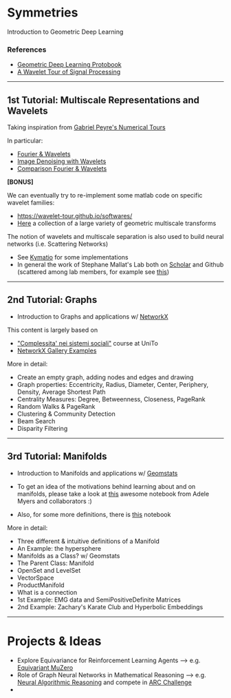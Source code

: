 # Symmetries
Introduction to Geometric Deep Learning

### References 
* [Geometric Deep Learning Protobook](https://arxiv.org/abs/2104.13478)
* [A Wavelet Tour of Signal Processing](https://wavelet-tour.github.io/)


-----
## 1st Tutorial: Multiscale Representations and Wavelets

Taking inspiration from [Gabriel Peyre's Numerical Tours](https://github.com/gpeyre/numerical-tours)

In particular: 

* [Fourier & Wavelets](https://github.com/gpeyre/numerical-tours/blob/master/python/introduction_4_fourier_wavelets.ipynb) 
* [Image Denoising with Wavelets](https://github.com/gpeyre/numerical-tours/blob/master/python/denoisingwav_2_wavelet_2d.ipynb)
* [Comparison Fourier & Wavelets](https://www.samulski.nl/files/wavelets/wavelets.pdf)

__[BONUS]__

We can eventually try to re-implement some matlab code on specific wavelet families: 
* https://wavelet-tour.github.io/softwares/ 
* [Here](http://www.laurent-duval.eu/siva-wits-where-is-the-starlet.html#bandlet) a collection of a large variety of geometric multiscale transforms 

The notion of wavelets and multiscale separation is also used to build neural networks (i.e. Scattering Networks) 
* See [Kymatio](https://www.kymat.io/) for some implementations 
* In general the work of Stephane Mallat's Lab both on [Scholar](https://scholar.google.fr/citations?hl=fr&user=g_YTmSgAAAAJ&view_op=list_works&sortby=pubdate) and Github (scattered among lab members, for example see [this](https://github.com/j-zarka/separation_concentration_deepnets))


-----
## 2nd Tutorial: Graphs 

* Introduction to Graphs and applications w/ [NetworkX](https://networkx.org/)

This content is largely based on

* ["Complessita' nei sistemi sociali"](https://github.com/lordgrilo/complexity-book) course at UniTo
* [NetworkX Gallery Examples](https://networkx.org/documentation/stable/auto_examples/index.html)

More in detail: 

* Create an empty graph, adding nodes and edges and drawing
* Graph properties: Eccentricity, Radius, Diameter, Center, Periphery, Density, Average Shortest Path
* Centrality Measures: Degree, Betweenness, Closeness, PageRank
* Random Walks & PageRank
* Clustering & Community Detection
* Beam Search 
* Disparity Filtering 


----
## 3rd Tutorial: Manifolds

* Introduction to Manifolds and applications w/ [Geomstats](https://geomstats.github.io/)

* To get an idea of the motivations behind learning about and on manifolds, please take a look at [this](https://github.com/geomstats/geomstats/blob/master/notebooks/00_foundations__introduction_to_geomstats.ipynb) awesome notebook from Adele Myers and collaborators :)
* Also, for some more definitions, there is [this](https://github.com/geomstats/geomstats/blob/master/notebooks/01_foundations__manifolds.ipynb) notebook

More in detail:

* Three different & intuitive definitions of a Manifold 
* An Example: the hypersphere
* Manifolds as a Class? w/ Geomstats
* The Parent Class: Manifold
* OpenSet and LevelSet
* VectorSpace
* ProductManifold
* What is a connection 
* 1st Example: EMG data and SemiPositiveDefinite Matrices 
* 2nd Example: Zachary's Karate Club and Hyperbolic Embeddings


-----

# Projects & Ideas

* Explore Equivariance for Reinforcement Learning Agents --> e.g. [Equivariant MuZero](https://arxiv.org/abs/2302.04798)
* Role of Graph Neural Networks in Mathematical Reasoning --> e.g. [Neural Algorithmic Reasoning](https://www.sciencedirect.com/science/article/pii/S2666389921000994) and compete in [ARC Challenge](https://lab42.global/arc/)
* 
